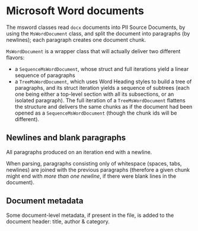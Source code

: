 # Microsoft Word documents

The msword classes read `docx` documents into PII Source Documents, by using
the `MsWordDocument` class, and split the document into paragraphs (by
newlines); each paragraph creates one document chunk.

`MsWordDocument` is a wrapper class that will actually deliver two different
flavors:
 - a `SequenceMsWordDocument`, whose struct and full iterations yield a
   linear sequence of paragraphs
 - a `TreeMsWordDocument`, which uses Word Heading styles to build a tree of
   paragraphs, and its struct iteration yields a sequence of subtrees (each one
   being either a top-level section with all its subsections, or an isolated
   paragraph).
   The full iteration of a `TreeMsWordDocument` flattens the structure and
   delivers the same chunks as if the document had been opened as a
   `SequenceMsWordDocument` (though the chunk ids will be different).


## Newlines and blank paragraphs

All paragraphs produced on an iteration end with a newline.

When parsing, paragraphs consisting only of whitespace (spaces, tabs,
newlines) are joined with the previous paragraphs (therefore a given chunk
might end with _more than one newline_, if there were blank lines in the
document).

## Document metadata

Some document-level metadata, if present in the file, is added to the document
header: title, author & category.
